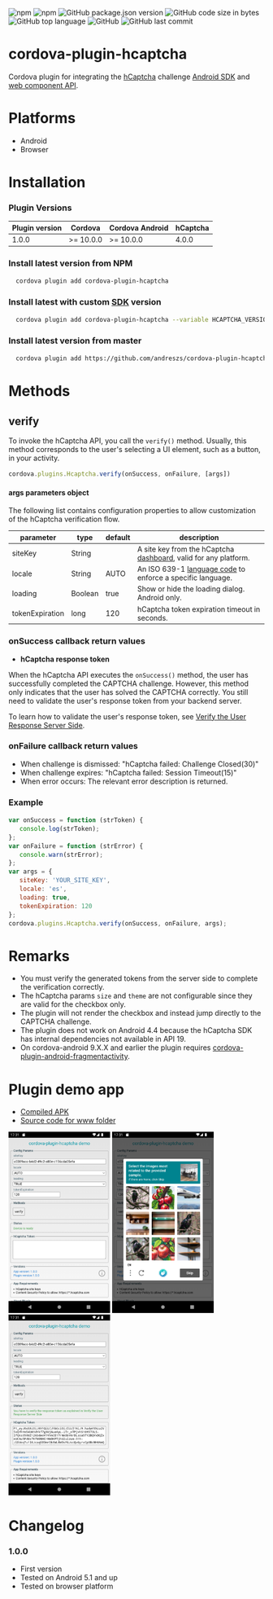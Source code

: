 ![npm](https://img.shields.io/npm/dt/cordova-plugin-hcaptcha) ![npm](https://img.shields.io/npm/v/cordova-plugin-hcaptcha) ![GitHub package.json version](https://img.shields.io/github/package-json/v/andreszs/cordova-plugin-hcaptcha?color=FF6D00&label=master&logo=github) ![GitHub code size in bytes](https://img.shields.io/github/languages/code-size/andreszs/cordova-plugin-hcaptcha) ![GitHub top language](https://img.shields.io/github/languages/top/andreszs/cordova-plugin-hcaptcha) ![GitHub](https://img.shields.io/github/license/andreszs/cordova-plugin-hcaptcha) ![GitHub last commit](https://img.shields.io/github/last-commit/andreszs/cordova-plugin-hcaptcha)

# cordova-plugin-hcaptcha

Cordova plugin for integrating the [hCaptcha](https://www.hcaptcha.com) challenge [Android SDK](https://github.com/hCaptcha/hcaptcha-android-sdk) and [web component API](https://docs.hcaptcha.com/invisible).

# Platforms

- Android
- Browser

# Installation

### Plugin Versions

| Plugin version | Cordova | Cordova Android | hCaptcha |
| --- | --- | --- | --- |
| 1.0.0 | >= 10.0.0 | >= 10.0.0 | 4.0.0 |

### Install latest version from NPM

```bash
  cordova plugin add cordova-plugin-hcaptcha
```

### Install latest with custom [SDK](https://github.com/hCaptcha/hcaptcha-android-sdk/releases) version

```bash
  cordova plugin add cordova-plugin-hcaptcha --variable HCAPTCHA_VERSION=4.0.0
```

### Install latest version from master

```bash
  cordova plugin add https://github.com/andreszs/cordova-plugin-hcaptcha
```

# Methods

## verify

To invoke the hCaptcha API, you call the `verify()` method. Usually, this method corresponds to the user's selecting a UI element, such as a button, in your activity.

```javascript
cordova.plugins.Hcaptcha.verify(onSuccess, onFailure, [args])
```

#### args parameters object

The following list contains configuration properties to allow customization of the hCaptcha verification flow.

| parameter | type | default | description |
| --- | --- | --- | --- |
| siteKey | String | | A site key from the hCaptcha [dashboard](https://dashboard.hcaptcha.com/sites), valid for any platform. |
| locale | String | AUTO | An ISO 639-1 [language code](https://docs.hcaptcha.com/languages) to enforce a specific language. |
| loading | Boolean | true | Show or hide the loading dialog. Android only. |
| tokenExpiration | long | 120 | hCaptcha token expiration timeout in seconds. |

### onSuccess callback return values

- **hCaptcha response token**

When the hCaptcha API executes the `onSuccess()` method, the user has successfully completed the CAPTCHA challenge. However, this method only indicates that the user has solved the CAPTCHA correctly. You still need to validate the user's response token from your backend server.

To learn how to validate the user's response token, see [Verify the User Response Server Side](https://docs.hcaptcha.com/#verify-the-user-response-server-side).

### onFailure callback return values

- When challenge is dismissed: "hCaptcha failed: Challenge Closed(30)"
- When challenge expires: "hCaptcha failed: Session Timeout(15)"
- When error occurs: The relevant error description is returned.

### Example

 ```javascript
var onSuccess = function (strToken) {
    console.log(strToken);
};
var onFailure = function (strError) {
    console.warn(strError);
};
var args = {
    siteKey: 'YOUR_SITE_KEY',
    locale: 'es',
    loading: true,
    tokenExpiration: 120
};
cordova.plugins.Hcaptcha.verify(onSuccess, onFailure, args);
```

# 
# Remarks

- You must verify the generated tokens from the server side to complete the verification correctly.
- The hCaptcha params `size` and `theme` are not configurable since they are valid for the checkbox only.
- The plugin will not render the checkbox and instead jump directly to the CAPTCHA challenge.
- The plugin does not work on Android 4.4 because the hCaptcha SDK has internal dependencies not available in API 19.
- On cordova-android 9.X.X and earlier the plugin requires [cordova-plugin-android-fragmentactivity](https://www.npmjs.com/package/cordova-plugin-android-fragmentactivity).

# Plugin demo app

- [Compiled APK](https://github.com/andreszs/cordova-plugin-demos/com.andreszs.hcaptcha.demo/apk)
- [Source code for www folder](https://github.com/andreszs/cordova-plugin-demos)

<img src="https://github.com/andreszs/cordova-plugin-demos/blob/main/com.andreszs.hcaptcha.demo/screenshots/android/hcaptcha-001.png?raw=true" width="200" /> <img src="https://github.com/andreszs/cordova-plugin-demos/blob/main/com.andreszs.hcaptcha.demo/screenshots/android/hcaptcha-002.png?raw=true" width="200" /> <img src="https://github.com/andreszs/cordova-plugin-demos/blob/main/com.andreszs.hcaptcha.demo/screenshots/android/hcaptcha-003.png?raw=true" width="200" />

# Changelog

### 1.0.0

- First version
- Tested on Android 5.1 and up
- Tested on browser platform
